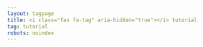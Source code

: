 ```yaml
---
layout: tagpage
title: <i class="fas fa-tag" aria-hidden="true"></i> tutorial
tag: tutorial
robots: noindex
---
```

